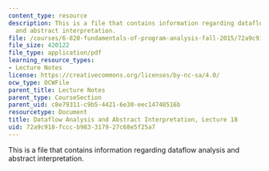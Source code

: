 ```yaml
---
content_type: resource
description: This is a file that contains information regarding dataflow analysis
  and abstract interpretation.
file: /courses/6-820-fundamentals-of-program-analysis-fall-2015/72a9c918fcccb983317927c68e5f25a7_MIT6_820F15_L18.pdf
file_size: 420122
file_type: application/pdf
learning_resource_types:
- Lecture Notes
license: https://creativecommons.org/licenses/by-nc-sa/4.0/
ocw_type: OCWFile
parent_title: Lecture Notes
parent_type: CourseSection
parent_uid: c8e79311-c9b5-4421-6e30-eec14748516b
resourcetype: Document
title: Dataflow Analysis and Abstract Interpretation, Lecture 18
uid: 72a9c918-fccc-b983-3179-27c68e5f25a7
---
```

This is a file that contains information regarding dataflow analysis and abstract interpretation.